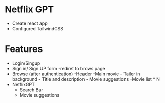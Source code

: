# Netflix GPT

- Create react app
- Configured TailwindCSS

# Features

- Login/Singup
- Sign in/ Sign UP form
  -rediret to brows page
- Browse (after authentication)
  -Header
  -Main movie - Tailer in background - Title and description - Movie suggestions
  -Movie list \* N
- NetflixGPT
  - Search Bar
  - Movie suggestions
